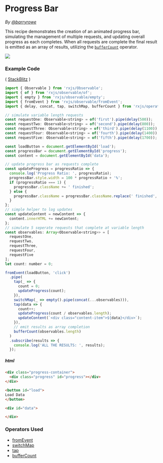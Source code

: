 # Progress Bar

_By [@barryrowe](https://twitter.com/barryrowe)_

This recipe demonstrates the creation of an animated progress bar, simulating
the management of multiple requests, and updating overall progress as each
completes. When all requests are complete the final result is emitted as an
array of results, utilizing the
[`bufferCount`](../operators/transformation/buffercount.md) operator.

<div class="ua-ad"><a href="https://ultimateangular.com/?ref=76683_kee7y7vk"><img src="https://ultimateangular.com/assets/img/banners/ua-leader.svg"></a></div>

### Example Code

(
[StackBlitz](https://stackblitz.com/edit/rxjs-5-progress-bar-zubdxz?file=index.ts)
)

```js
import { Observable } from 'rxjs/Observable';
import { of } from 'rxjs/observable/of';
import { empty } from 'rxjs/observable/empty';
import { fromEvent } from 'rxjs/observable/fromEvent';
import { delay, concat, tap, switchMap, bufferCount } from 'rxjs/operators';

// simulate variable length requests
const requestOne: Observable<string> = of('first').pipe(delay(500));
const requestTwo: Observable<string> = of('second').pipe(delay(800));
const requestThree: Observable<string> = of('third').pipe(delay(1100));
const requestFour: Observable<string> = of('fourth').pipe(delay(1400));
const requestFive: Observable<string> = of('fifth').pipe(delay(1700));

const loadButton = document.getElementById('load');
const progressBar = document.getElementById('progress');
const content = document.getElementById('data');

// update progress bar as requests complete
const updateProgress = progressRatio => {
  console.log('Progress Ratio: ', progressRatio);
  progressBar.style.width = 100 * progressRatio + '%';
  if (progressRatio === 1) {
    progressBar.className += ' finished';
  } else {
    progressBar.className = progressBar.className.replace(' finished', '');
  }
};
// simple helper to log updates
const updateContent = newContent => {
  content.innerHTML += newContent;
};
// simulate 5 seperate requests that complete at variable length
const observables: Array<Observable<string>> = [
  requestOne,
  requestTwo,
  requestThree,
  requestFour,
  requestFive
];
let count: number = 0;

fromEvent(loadButton, 'click')
  .pipe(
    tap(_ => {
      count = 0;
      updateProgress(count);
    }),
    switchMap(_ => empty().pipe(concat(...observables))),
    tap(data => {
      count++;
      updateProgress(count / observables.length);
      updateContent(`<div class="content-item">${data}</div>`);
    }),
    // emit results as array completion
    bufferCount(observables.length)
  )
  .subscribe(results => {
    console.log('ALL THE RESULTS: ', results);
  });
```

##### html

```html
<div class="progress-container">
  <div class="progress" id="progress"></div>
</div>

<button id="load">
Load Data
</button>

<div id="data">

</div>
```

### Operators Used

* [fromEvent](../operators/creation/fromevent.md)
* [switchMap](../operators/transformation/switchmap.md)
* [tap](../operators/utility/do.md)
* [bufferCount](../operators/transformation/buffercount.md)
